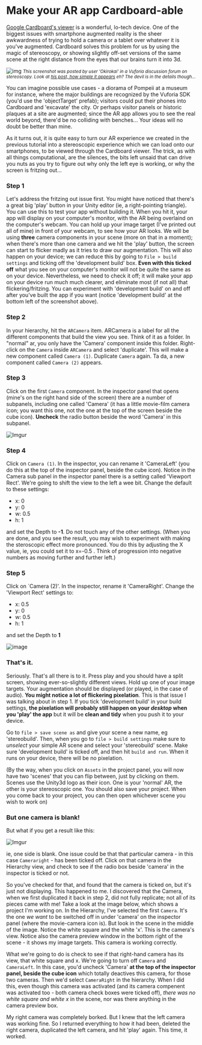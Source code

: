 # Make your AR app Cardboard-able

[Google Cardboard's viewer](https://www.google.com/get/cardboard/) is a wonderful, lo-tech device. One of the biggest issues with smartphone augmented reality is the sheer awkwardness of trying to hold a camera or a tablet over whatever it is you've augmented. Cardboard solves this problem for us by using the magic of stereoscopy, or showing slightly off-set versions of the same scene at the right distance from the eyes that our brains turn it into 3d.

![img](https://developer.vuforia.com/sites/default/files/Screenshot_2015-06-26-16-49-05.png)
<small> _This screenshot was posted by user 'Okirokai' in a Vuforia discussion forum on stereoscopy. Look at [his post, how simple it appears](https://developer.vuforia.com/forum/unity-3-extension-technical-discussion/two-stereo-cameras-independent-ar-camera#comment-2051448) eh? The devil is in the details though..._</small>

You can imagine possible use cases - a diorama of Pompeii at a museum for instance, where the major buildings are recognized by the Vuforia SDK (you'd use the 'objectTarget' prefab); visitors could put their phones into Cardboard and 'excavate' the city. Or perhaps visitor panels or historic plaques at a site are augmented; since the AR app allows you to see the real world beyond, there'd be no colliding with benches... Your ideas will no doubt be better than mine.
 
As it turns out, it is quite easy to turn our AR experience we created in the previous tutorial into a stereoscopic experience which we can load onto our smartphones, to be viewed through the Cardboard viewer. The trick, as with all things computational, are the silences, the bits left unsaid that can drive you nuts as you try to figure out why only the left eye is working, or why the screen is fritzing out...

### Step 1

Let's address the fritzing out issue first. You might have noticed that there's a great big 'play' button in your Unity editor (ie, a right-pointing triangle). You can use this to test your app without building it. When you hit it, your app will display on your computer's monitor, with the AR being overlaind on the computer's webcam. You can hold up your image target (I've printed out all of mine) in front of your webcam, to see how your AR looks. We will be using **three** camera components in your scene (more on that in a moment); when there's more than one camera and we hit the 'play' button, the screen can start to flicker madly as it tries to draw our augmentation. This will also happen on your device; we can reduce this by going to `File > build settings` and ticking off the 'development build' box. **Even with this ticked off** what you see on your computer's monitor will not be quite the same as on your device. Nevertheless, we need to check it off; it will make your app on your device run much much clearer, and eliminate most (if not all) that flickering/fritzing. You can experiment with 'development build' on and off after you've built the app if you want (notice 'development build' at the bottom left of the screenshot above).

### Step 2

In your hierarchy, hit the `ARCamera` item. ARCamera is a label for all the different components that build the view you see. Think of it as a folder. In "normal" ar, you only have the 'Camera' component inside this folder. Right-click on the `Camera` inside `ARCamera` and select 'duplicate'. This will make a new component called `Camera (1)`. Duplicate `Camera` again. Ta da, a new component called `Camera (2)` appears.

### Step 3

Click on the first `Camera` component. In the inspector panel that opens (mine's on the right hand side of the screen) there are a number of subpanels, including one called 'Camera' (it has a little movie-film camera icon; you want this one, not the one at the top of the screen beside the cube icon). **Uncheck** the radio button beside the word 'Camera' in this subpanel.

![Imgur](http://i.imgur.com/spBz40J.png)

### Step 4

Click on `Camera (1)`. In the inspector, you can rename it 'CameraLeft' (you do this at the top of the inspector panel, beside the cube icon). Notice in the Camera sub panel in the inspector panel there is a setting called 'Viewport Rect'. We're going to shift the view to the left a wee bit. Change the default to these settings: 

+ x: 0
+ y: 0
+ w: 0.5
+ h: 1

and set the Depth to **-1**. Do not touch any of the other settings. (When you are done, and you see the result, you may wish to experiment with making the steroscopic effect more pronounced. You do this by adjusting the X value, ie, you could set it to x=-0.5 . Think of progression into negative numbers as moving further and further left.)

### Step 5

Click on `Camera (2)'. In the inspector, rename it 'CameraRight'. Change the 'Viewport Rect' settings to:

+ x: 0.5 
+ y: 0
+ w: 0.5
+ h: 1 

and set the Depth to **1**

![image](http://i.imgur.com/znieFFa.png)

### That's it.

Seriously. That's all there is to it. Press play and you should have a split screen, showing ever-so-slightly different views. Hold up one of your image targets. Your augmentation should be displayed (or played, in the case of audio). **You might notice a lot of flickering pixelation**. This is that issue I was talking about in step 1. If you tick 'development build' in your build settings, **the pixelation will probably still happen on your _desktop_ when you 'play' the app** but it will be **clean and tidy** when you push it to your device. 

Go to `file > save scene as` and give your scene a new name, eg 'stereobuild'. Then, when you go to `file > build settings` make sure to *unselect* your simple AR scene and select your 'stereobuild' scene. Make sure 'development build' is ticked off, and then hit `build and run`. When it runs on your device, there will be no pixelation.

(By the way, when you click on `Assets` in the project panel, you will now have two 'scenes' that you can flip between, just by clicking on them. Scenes use the Unity3d logo as their icon. One is your 'normal' AR, the other is your stereoscopic one. You should also save your project. When you come back to your project, you can then open whichever scene you wish to work on)

### But one camera is blank!

But what if you get a result like this:

![Imgur](http://i.imgur.com/GCOrXbe.png)

ie, one side is blank. One issue could be that that particular camera - in this case `Cameraright` - has been ticked off. Click on that camera in the Hierarchy view, and check to see if the radio box beside 'camera' in the inspector is ticked or not. 

So you've checked for that, and found that the camera is ticked on, but it's just not displaying. This happened to me. I discovered that the Camera, when we first duplicated it back in step 2, did not fully replicate; not all of its pieces came with me! Take a look at the image below, which shows a project I'm working on. In the Hierarchy, I've selected the first `Camera`. It's the one *we want* to be switched off in under 'camera' on the inspector panel (where the movie-camera icon is). But look in the scene in the middle of the image. Notice the white square and the white 'x'. This is the camera's view. Notice also the camera preview window in the bottom right of the scene - it shows my image targets. This camera is working correctly. 

What we're going to do is check to see if that right-hand camera has its view, that white square and x. We're going to turn off `Camera` and `CameraLeft`. In this case, you'd uncheck 'Camera' **at the top of the inspector panel, beside the cube icon** which totally deactives this camera, for those two cameras. Then we'd select `CameraRight` in the hierarchy. When I did this, even though this camera was activated (and its camera compenent was activated too - both camera check boxes were ticked off), _there was no white square and white x_ in the scene, nor was there anything in the camera preview box. 

My right camera was completely borked. But I knew that the left camera was working fine. So I returned everything to how it had been, deleted the right camera, duplicated the left camera, and hit 'play' again. This time, it worked.
